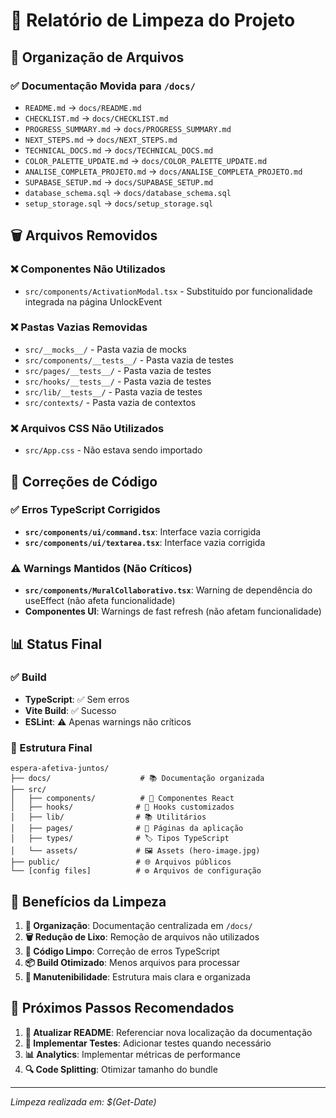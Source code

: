 # 🧹 Relatório de Limpeza do Projeto

## 📁 Organização de Arquivos

### ✅ Documentação Movida para `/docs/`
- `README.md` → `docs/README.md`
- `CHECKLIST.md` → `docs/CHECKLIST.md`
- `PROGRESS_SUMMARY.md` → `docs/PROGRESS_SUMMARY.md`
- `NEXT_STEPS.md` → `docs/NEXT_STEPS.md`
- `TECHNICAL_DOCS.md` → `docs/TECHNICAL_DOCS.md`
- `COLOR_PALETTE_UPDATE.md` → `docs/COLOR_PALETTE_UPDATE.md`
- `ANALISE_COMPLETA_PROJETO.md` → `docs/ANALISE_COMPLETA_PROJETO.md`
- `SUPABASE_SETUP.md` → `docs/SUPABASE_SETUP.md`
- `database_schema.sql` → `docs/database_schema.sql`
- `setup_storage.sql` → `docs/setup_storage.sql`

## 🗑️ Arquivos Removidos

### ❌ Componentes Não Utilizados
- `src/components/ActivationModal.tsx` - Substituído por funcionalidade integrada na página UnlockEvent

### ❌ Pastas Vazias Removidas
- `src/__mocks__/` - Pasta vazia de mocks
- `src/components/__tests__/` - Pasta vazia de testes
- `src/pages/__tests__/` - Pasta vazia de testes
- `src/hooks/__tests__/` - Pasta vazia de testes
- `src/lib/__tests__/` - Pasta vazia de testes
- `src/contexts/` - Pasta vazia de contextos

### ❌ Arquivos CSS Não Utilizados
- `src/App.css` - Não estava sendo importado

## 🔧 Correções de Código

### ✅ Erros TypeScript Corrigidos
- **`src/components/ui/command.tsx`**: Interface vazia corrigida
- **`src/components/ui/textarea.tsx`**: Interface vazia corrigida

### ⚠️ Warnings Mantidos (Não Críticos)
- **`src/components/MuralCollaborativo.tsx`**: Warning de dependência do useEffect (não afeta funcionalidade)
- **Componentes UI**: Warnings de fast refresh (não afetam funcionalidade)

## 📊 Status Final

### ✅ Build
- **TypeScript**: ✅ Sem erros
- **Vite Build**: ✅ Sucesso
- **ESLint**: ⚠️ Apenas warnings não críticos

### 📁 Estrutura Final
```
espera-afetiva-juntos/
├── docs/                    # 📚 Documentação organizada
├── src/
│   ├── components/          # 🧩 Componentes React
│   ├── hooks/              # 🎣 Hooks customizados
│   ├── lib/                # 📚 Utilitários
│   ├── pages/              # 📄 Páginas da aplicação
│   ├── types/              # 🏷️ Tipos TypeScript
│   └── assets/             # 🖼️ Assets (hero-image.jpg)
├── public/                 # 🌐 Arquivos públicos
└── [config files]          # ⚙️ Arquivos de configuração
```

## 🎯 Benefícios da Limpeza

1. **📁 Organização**: Documentação centralizada em `/docs/`
2. **🗑️ Redução de Lixo**: Remoção de arquivos não utilizados
3. **🔧 Código Limpo**: Correção de erros TypeScript
4. **📦 Build Otimizado**: Menos arquivos para processar
5. **🧹 Manutenibilidade**: Estrutura mais clara e organizada

## 🚀 Próximos Passos Recomendados

1. **📝 Atualizar README**: Referenciar nova localização da documentação
2. **🧪 Implementar Testes**: Adicionar testes quando necessário
3. **📊 Analytics**: Implementar métricas de performance
4. **🔍 Code Splitting**: Otimizar tamanho do bundle

---
*Limpeza realizada em: $(Get-Date)* 